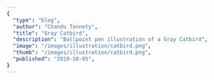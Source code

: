 ```yaml
---
{
  "type": "blog",
  "author": "Chandu Tennety",
  "title": "Gray Catbird",
  "description": "Ballpoint pen illustration of a Gray Catbird",
  "image": "/images/illustration/catbird.png",
  "thumb": "/images/illustration/catbird.png",
  "published": "2019-10-05",
}
---
```

